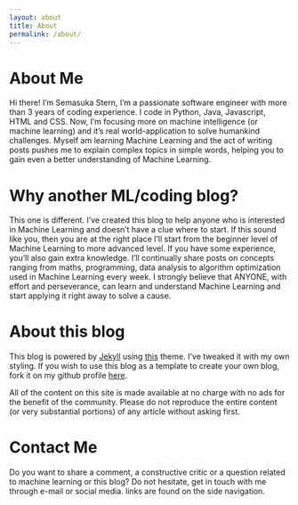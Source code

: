 ```yaml
---
layout: about
title: About
permalink: /about/
---
```

# About Me

Hi there! I’m Semasuka Stern, I’m a passionate software engineer with more than 3 years of coding experience. I code in Python, Java, Javascript, HTML and CSS. Now, I’m focusing more on machine intelligence (or machine learning) and it’s real world-application to solve humankind challenges. Myself am learning Machine Learning and the act of writing posts pushes me to explain complex topics in simple words, helping you to gain even a better understanding of Machine Learning.

# Why another ML/coding blog?

This one is different. I’ve created this blog to help anyone who is interested in Machine Learning and doesn’t have a clue where to start. If this sound like you, then you are at the right place I’ll start from the beginner level of Machine Learning to more advanced level. If you have some experience, you’ll also gain extra knowledge. I’ll continually share posts on concepts ranging from maths, programming, data analysis to algorithm optimization used in Machine Learning every week. I strongly believe that ANYONE, with effort and perseverance, can learn and understand Machine Learning and start applying it right away to solve a cause.

# About this blog

This blog is powered by [Jekyll](https://jekyllrb.com "Jekyll") using [this](https://github.com/mmistakes/jekyll-theme-basically-basic) theme. I've tweaked it with my own styling. If you wish to use this blog as a template to create your own blog, fork it on my github profile [here](https://github.com/semasuka/blog).

All of the content on this site is made available at no charge with no ads for the benefit of the community. Please do not reproduce the entire content (or very substantial portions) of any article without asking first.

# Contact Me

Do you want to share a comment, a constructive critic or a question related to machine learning or this blog? Do not hesitate, get in touch with me through e-mail or social media. links are found on the side navigation.
